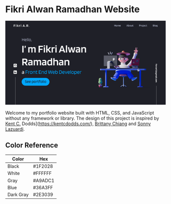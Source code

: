 # Fikri Alwan Ramadhan Website

![homepage image](./assets/images/homepage-web-portofolio.PNG)

Welcome to my portfolio website built with HTML, CSS, and JavaScript without any framework or library. The design of this project is inspired by [Kent C.](https://kentcdodds.com/) Dodds](https://kentcdodds.com/), [Brittany Chiang](https://brittanychiang.com/) and [Sonny Lazuardi](https://sonnylab.com/).

## Color Reference

| Color     | Hex     |
| --------- | ------- |
| Black     | #1F2028 |
| White     | #FFFFFF |
| Gray      | #A9ADC1 |
| Blue      | #36A3FF |
| Dark Gray | #2E3039 |
